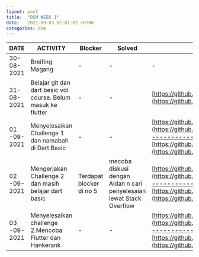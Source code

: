 ```yaml
---
layout: post
title:  "DSM WEEK 1"
date:   2021-09-03 02:01:02 +0700
categories: dsm
---
```

| DATE | ACTIVITY | Blocker | Solved | REPOSITORY |
| --- | --- | --- | --- | --- |
| 30-08-2021 | Breifing Magang | - | - | - |
| 31-08-2021 | Belajar git dan dart besic vdi course. Belum masuk ke flutter | - | - | [https://github.com/thefvnday/Dart\_Basic.git](https://github.com/thefvnday/Dart_Basic.git) |
| 01 -09-2021 | Menyelesaikan Challenge 1 dan namabah di Dart Basic | - | - | [https://github.com/thefvnday/RefactoryChallengeDay1Portofolio.github.io.git](https://github.com/thefvnday/RefactoryChallengeDay1Portofolio.github.io.git)------------------------------------------------[https://github.com/thefvnday/Dart\_Basic.git](https://github.com/thefvnday/Dart_Basic.git) |
| 02 -09- 2021 | Mengerjakan Challenge 2 dan masih belajar dart basic | Terdapat blocker di no 5 | mecoba diskusi dengan Aldan n cari penyelesaian lewat Stack Overflow | [https://github.com/thefvnday/Dart\_Basic.git](https://github.com/thefvnday/Dart_Basic.git)------------------------------------------------[https://github.com/thefvnday/RefactoryChallengeDay2.git](https://github.com/thefvnday/RefactoryChallengeDay2.git) |
| 03 -09-2021 | Menyelesaikan challenge 2.Mencoba Flutter dan Hankerank | - | - | [https://github.com/thefvnday/RefactoryChallengeDay2.git](https://github.com/thefvnday/RefactoryChallengeDay2.git)------------------------------------------------[https://github.com/thefvnday/Flutter\_Basic.gi](https://github.com/thefvnday/Flutter_Basic.git) |